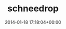 ---
title:		"schneedrop"
type:		"photos"
mediatype:		"upload"
description:		"TBC"
date:		"2014-01-18 17:18:04+00:00"
album:		"nature"
filename:		"schneedrop.md"
series:		""
cl_public_id:		"nature/schneedrop"
cl_version:		1497005109
format:		"tiff"
bytes:		4618248
width:		2560
height:		1440
colours:
- "#3F4249"
- "#515862"
- "#3F454A"
- "#515B65"
exposure_mode:		"Auto"
program:		"Program AE"
aperture:		"3.2"
focal_length:		"200.0 mm"
iso:		"400"
shutter_speed:		"1/40"
metering:		"Multi-segment"
flash:		"Off, Did not fire"
white_balance:		"Custom"
colour_temp:		"5650"
has_crop:		"false"
orientation:		"Horizontal (normal)"
camera_model:		"NIKON D800"
lens_info:		"70-200mm f/2.8"
artist:		"No artist info"
x_resolution:		"300"
y_resolution:		"300"
---